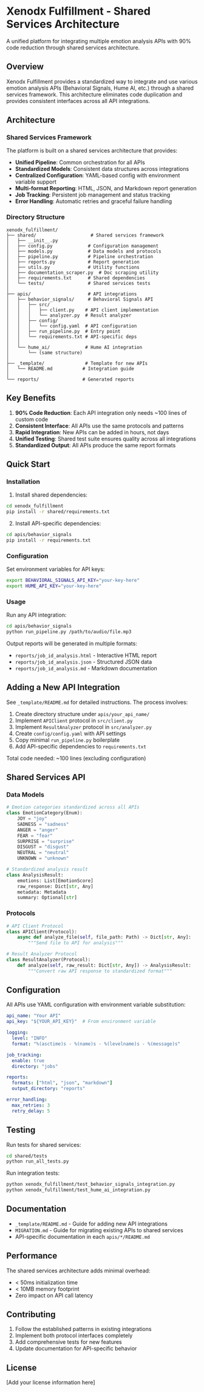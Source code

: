 # Xenodx Fulfillment - Shared Services Architecture

A unified platform for integrating multiple emotion analysis APIs with 90% code reduction through shared services architecture.

## Overview

Xenodx Fulfillment provides a standardized way to integrate and use various emotion analysis APIs (Behavioral Signals, Hume AI, etc.) through a shared services framework. This architecture eliminates code duplication and provides consistent interfaces across all API integrations.

## Architecture

### Shared Services Framework

The platform is built on a shared services architecture that provides:

- **Unified Pipeline**: Common orchestration for all APIs
- **Standardized Models**: Consistent data structures across integrations
- **Centralized Configuration**: YAML-based config with environment variable support
- **Multi-format Reporting**: HTML, JSON, and Markdown report generation
- **Job Tracking**: Persistent job management and status tracking
- **Error Handling**: Automatic retries and graceful failure handling

### Directory Structure

```
xenodx_fulfillment/
├── shared/                    # Shared services framework
│   ├── __init__.py
│   ├── config.py             # Configuration management
│   ├── models.py             # Data models and protocols
│   ├── pipeline.py           # Pipeline orchestration
│   ├── reports.py            # Report generation
│   ├── utils.py              # Utility functions
│   ├── documentation_scraper.py  # Doc scraping utility
│   ├── requirements.txt      # Shared dependencies
│   └── tests/                # Shared services tests
│
├── apis/                     # API integrations
│   ├── behavior_signals/     # Behavioral Signals API
│   │   ├── src/
│   │   │   ├── client.py    # API client implementation
│   │   │   └── analyzer.py  # Result analyzer
│   │   ├── config/
│   │   │   └── config.yaml  # API configuration
│   │   ├── run_pipeline.py  # Entry point
│   │   └── requirements.txt # API-specific deps
│   │
│   └── hume_ai/             # Hume AI integration
│       └── (same structure)
│
├── _template/               # Template for new APIs
│   └── README.md           # Integration guide
│
└── reports/                # Generated reports
```

## Key Benefits

1. **90% Code Reduction**: Each API integration only needs ~100 lines of custom code
2. **Consistent Interface**: All APIs use the same protocols and patterns
3. **Rapid Integration**: New APIs can be added in hours, not days
4. **Unified Testing**: Shared test suite ensures quality across all integrations
5. **Standardized Output**: All APIs produce the same report formats

## Quick Start

### Installation

1. Install shared dependencies:
```bash
cd xenodx_fulfillment
pip install -r shared/requirements.txt
```

2. Install API-specific dependencies:
```bash
cd apis/behavior_signals
pip install -r requirements.txt
```

### Configuration

Set environment variables for API keys:
```bash
export BEHAVIORAL_SIGNALS_API_KEY="your-key-here"
export HUME_API_KEY="your-key-here"
```

### Usage

Run any API integration:
```bash
cd apis/behavior_signals
python run_pipeline.py /path/to/audio/file.mp3
```

Output reports will be generated in multiple formats:
- `reports/job_id_analysis.html` - Interactive HTML report
- `reports/job_id_analysis.json` - Structured JSON data
- `reports/job_id_analysis.md` - Markdown documentation

## Adding a New API Integration

See `_template/README.md` for detailed instructions. The process involves:

1. Create directory structure under `apis/your_api_name/`
2. Implement `APIClient` protocol in `src/client.py`
3. Implement `ResultAnalyzer` protocol in `src/analyzer.py`
4. Create `config/config.yaml` with API settings
5. Copy minimal `run_pipeline.py` boilerplate
6. Add API-specific dependencies to `requirements.txt`

Total code needed: ~100 lines (excluding configuration)

## Shared Services API

### Data Models

```python
# Emotion categories standardized across all APIs
class EmotionCategory(Enum):
    JOY = "joy"
    SADNESS = "sadness"
    ANGER = "anger"
    FEAR = "fear"
    SURPRISE = "surprise"
    DISGUST = "disgust"
    NEUTRAL = "neutral"
    UNKNOWN = "unknown"

# Standardized analysis result
class AnalysisResult:
    emotions: List[EmotionScore]
    raw_response: Dict[str, Any]
    metadata: Metadata
    summary: Optional[str]
```

### Protocols

```python
# API Client Protocol
class APIClient(Protocol):
    async def analyze_file(self, file_path: Path) -> Dict[str, Any]:
        """Send file to API for analysis"""

# Result Analyzer Protocol
class ResultAnalyzer(Protocol):
    def analyze(self, raw_result: Dict[str, Any]) -> AnalysisResult:
        """Convert raw API response to standardized format"""
```

## Configuration

All APIs use YAML configuration with environment variable substitution:

```yaml
api_name: "Your API"
api_key: "${YOUR_API_KEY}"  # From environment variable

logging:
  level: "INFO"
  format: "%(asctime)s - %(name)s - %(levelname)s - %(message)s"

job_tracking:
  enable: true
  directory: "jobs"

reports:
  formats: ["html", "json", "markdown"]
  output_directory: "reports"

error_handling:
  max_retries: 3
  retry_delay: 5
```

## Testing

Run tests for shared services:
```bash
cd shared/tests
python run_all_tests.py
```

Run integration tests:
```bash
python xenodx_fulfillment/test_behavior_signals_integration.py
python xenodx_fulfillment/test_hume_ai_integration.py
```

## Documentation

- `_template/README.md` - Guide for adding new API integrations
- `MIGRATION.md` - Guide for migrating existing APIs to shared services
- API-specific documentation in each `apis/*/README.md`

## Performance

The shared services architecture adds minimal overhead:
- < 50ms initialization time
- < 10MB memory footprint
- Zero impact on API call latency

## Contributing

1. Follow the established patterns in existing integrations
2. Implement both protocol interfaces completely
3. Add comprehensive tests for new features
4. Update documentation for API-specific behavior

## License

[Add your license information here]